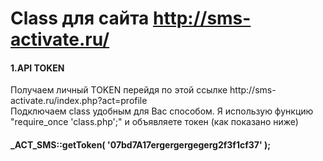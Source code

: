 # Class для сайта http://sms-activate.ru/
<body>
  <h4>1.API TOKEN</h4>
  <p>Получаем личный TOKEN перейдя по этой ссылке http://sms-activate.ru/index.php?act=profile<br/>
  Подключаем class удобным для Вас способом. Я использую функцию "require_once 'class.php';" и объявляете токен (как показано ниже)
  <h4>_ACT_SMS::getToken( '07bd7A17ergergergegerg2f3f1cf37' ); <h4/>
  </p
  <hr>
</body>
